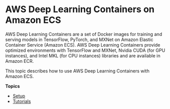 # AWS Deep Learning Containers on Amazon ECS<a name="deep-learning-containers-ecs"></a>

AWS Deep Learning Containers are a set of Docker images for training and serving models in TensorFlow, PyTorch, and MXNet on Amazon Elastic Container Service \(Amazon ECS\)\. AWS Deep Learning Containers provide optimized environments with TensorFlow and MXNet, Nvidia CUDA \(for GPU instances\), and Intel MKL \(for CPU instances\) libraries and are available in Amazon ECR\.

This topic describes how to use AWS Deep Learning Containers with Amazon ECS\.

**Topics**
+ [Setup](deep-learning-containers-ecs-setup.md)
+ [Tutorials](deep-learning-containers-ecs-tutorials.md)